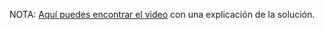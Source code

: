 NOTA: [Aquí puedes encontrar el video](https://youtu.be/klBofHN1_MA) con una explicación de la solución.

